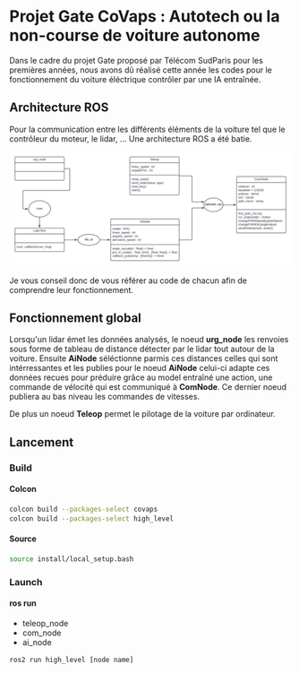 # Projet Gate CoVaps : Autotech ou la non-course de voiture autonome

Dans le cadre du projet Gate proposé par Télécom SudParis pour les premières années, nous avons dû réalisé cette année les codes pour le fonctionnement du voiture éléctrique contrôler par une IA entraînée.

## Architecture ROS

Pour la communication entre les différents éléments de la voiture tel que le contrôleur du moteur, le lidar, ... Une architecture ROS a été batie.

![A](./ressources/architecture-ros.png)


Je vous conseil donc de vous référer au code de chacun afin de comprendre leur fonctionnement.


## Fonctionnement global


Lorsqu'un lidar émet les données analysés, le noeud **urg_node** les renvoies sous forme de tableau de distance détecter par le lidar tout autour de la voiture. Ensuite **AiNode** séléctionne parmis ces distances celles qui sont intérressantes et les publies pour le noeud **AiNode** celui-ci adapte ces données recues pour préduire grâce au model entraîné une action, une commande de vélocité qui est communiqué à **ComNode**. Ce dernier noeud publiera au bas niveau les commandes de vitesses.

De plus un noeud **Teleop** permet le pilotage de la voiture par ordinateur.

## Lancement 

### Build 

#### Colcon
```bash
colcon build --packages-select covaps
colcon build --packages-select high_level
```

#### Source

```bash
source install/local_setup.bash
```

### Launch

#### ros run
* teleop_node
* com_node
* ai_node
```bash
ros2 run high_level [node name]
```